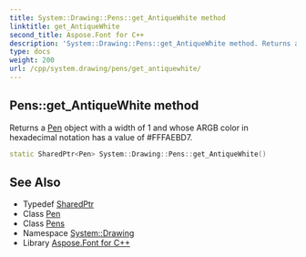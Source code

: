 ```yaml
---
title: System::Drawing::Pens::get_AntiqueWhite method
linktitle: get_AntiqueWhite
second_title: Aspose.Font for C++
description: 'System::Drawing::Pens::get_AntiqueWhite method. Returns a Pen object with a width of 1 and whose ARGB color in hexadecimal notation has a value of #FFFAEBD7 in C++.'
type: docs
weight: 200
url: /cpp/system.drawing/pens/get_antiquewhite/
---
```

## Pens::get_AntiqueWhite method


Returns a [Pen](../../pen/) object with a width of 1 and whose ARGB color in hexadecimal notation has a value of #FFFAEBD7.

```cpp
static SharedPtr<Pen> System::Drawing::Pens::get_AntiqueWhite()
```

## See Also

* Typedef [SharedPtr](../../../system/sharedptr/)
* Class [Pen](../../pen/)
* Class [Pens](../)
* Namespace [System::Drawing](../../)
* Library [Aspose.Font for C++](../../../)
